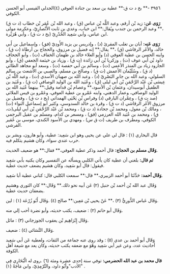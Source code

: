 ٣٩٥٦ -** بخ د ت ق:** عطية بن سعد بن جنادة العوفي (٤)الجدلي القيسي أبو الحسن الكوفي.

**رَوَى عَن:** زيد بْن أرقم، وعبد اللَّه بْن عباس (ق) ، وعبد الله بْن عُمَر بْن خطاب (د ت ق) ،** وعبد الرحمن بن جندب ويُقال:** ابن خباب، وعدي بن ثابت الأَنْصارِيّ، وعكرمة مولى ابن عباس، وأبي سَعِيد الخُدْرِيّ (بخ د ت ق) ، وأبي هُرَيْرة.

**رَوَى عَنه:** أبان بن تغلب المقرئ (د) ، وإدريس بن يزيد الأَودِيّ (فق) ، وإسماعيل بن أَبي خالد، والأَغَر الرقاشي (ق) ،** يقال:** إنه فضيل بن مرزوق، والحجاج بن أرطاة (ت ق) ، وابنه الحسن بن عطية العوفي (د) وأبو العلاء خالد بن طهمان الخفاف (ت) ، وأبو الجحاف داود بْن أَبي عوف (ت) ، وزكريا بْن أَبي زائدة (ت ق) ، وزياد بن خيثمة الجعفي (ق) ، وأبو الجارود زياد بن المنذر الأعمى (ت) ، وسالم بن أَبي حفصة (ت) ، وسعد أبو مجاهد الطائي (د ق) ، وسُلَيْمان الأعمش (ت ق) ، وصالح بن مسلم، والصبي بن الأشعث بن سالم السلولي، وعبد الله بن جابر البَصْرِيّ (د) ، وعبد الله بن صهبان الأسدي (ت) ، وعبد اللَّه بْن عِيسَى بْن عَبْد الرَّحْمَنِ بْن أَبي ليلى (ق) ، وعُبَيد الله بن الوليد الوصافي (ت ق) ، وعُبَيد بن الطفيل أبوسيدان، وعثمان بْن الأسود،** وعصام بْن قدامة وقيل:** بينهما عُبَيد الله بن الوليد الوصافي، وعمار الدهني، وابنه عَمْرو بن عطية العوفي، وعَمْرو بن قيس الملائي (صد ت ق) ، وعِمْران البارقي (د) وفراس بْن يَحْيَى الهمداني (بخ د ت ق) ، وفضيل بن مرزوق الأَغَر الرقاشي (د ت ق) ، وقرة بن خالد السدوسي، وكثير أبو إسماعيل النواء (ت) ، ومالك بْن مغول، ومحمد بْن جحادة (د ت ق) ، ومحمد بْن عَبْد الرَّحْمَنِ بْن أَبي ليلى(ت، ق) ، ومحمد بن عُبَيد الله العرزمي (فق) ، ومسعر بن كدام، ومسلم بن عقيل البرجمي الكوفي، ومطرف بن طريف (ت ق س) ، ومهدي بن الأسود الكندي، موسى بن عُمَير القرشي.

قال البخاري (١) : قال لي علي عن يحيى وهو ابن سَعِيد: عطية، وأبو هارون، وبشر بن حرب عندي سواء، وكان هشيم يتكلم فيه.

**وَقَال مسلم بن الحجاج:** قال أحمد وذكر عطية العوفي،** فقال:** هو ضعيف الحديث.

**ثم قال:** بلغني أن عطية كان يأتي الكلبي ويسأله عن التفسير وكان يكنيه بأبي سَعِيد فيقول: قال أبو سَعِيد، وكان هشيم يضعف حديث عطية.

**وَقَال أحمد:** حَدَّثَنَا أبو أحمد الزبيري،** قال:** سمعت الكلبي قال: كناني عطية أبا سَعِيد.

وَقَال عبد الله بْن أحمد بْن حنبل (٢) عَن أبيه نحو ذلك.** وَقَال:** كان الثوري وهشيم يضعفان حديث عطية.

وَقَال عَباس الدُّورِيُّ (٣) ،** عَنْ يحيى بْن مَعِين:** صالح (٤) .وَقَال أَبُو زُرْعَة (١) : لين.

وَقَال أبو حاتم (٢) : ضعيف، يكتب حديثه، وأبو نضرة أحب إلي منه.

وَقَال إِبْرَاهِيم بْن يعقوب الجوزجاني (٣) : مائل.

وَقَال النَّسَائي (٤) : ضعيف.

وَقَال أبو أحمد بن عدي (٥) : وقد روى عنه جماعة من الثقات، ولعطية عَن أبي سَعِيد أحاديث عدد، وعن غير أبي سَعِيد وهُوَ مع ضعفه يكتب حديثه، وكان يعد مع شيعة أهل الكوفة.

**قال محمد بن عبد الله الحضرمي:** توفي سنة إحدى عشرة ومئة (٦) .روى له الْبُخَارِي فِي "الأدب"وأَبُو داود، والتِّرْمِذِيّ، وابن مَاجَهْ (١) .